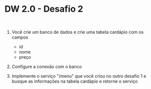 # DW 2.0 - Desafio 2

<br />

1. Você crie um banco de dados e crie uma tabela cardápio com os campos

   - id
   - nome
   - preço

2. Configure a conexão com o banco
3. Implemente o serviço "/menu" que você criou no outro desafio 1 e busque as informações na tabela cardápio e retorne o serviço
